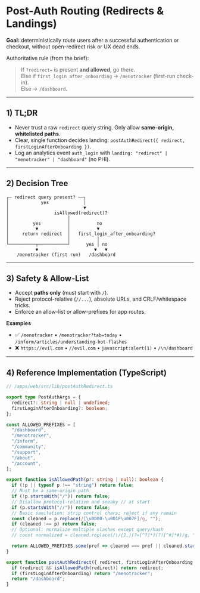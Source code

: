 # Post-Auth Routing (Redirects & Landings)

**Goal:** deterministically route users after a successful authentication or checkout, without open-redirect risk or UX dead ends.

Authoritative rule (from the brief):
> If `?redirect=` is present **and allowed**, go there.  
> Else if `first_login_after_onboarding` → `/menotracker` (first-run check-in).  
> Else → `/dashboard`.

---

## 1) TL;DR

- Never trust a raw `redirect` query string. Only allow **same-origin, whitelisted paths**.
- Clear, single function decides landing: `postAuthRedirect({ redirect, firstLoginAfterOnboarding })`.
- Log an analytics event `auth_login` with `landing: "redirect" | "menotracker" | "dashboard"` (no PHI).

---

## 2) Decision Tree

    ┌─ redirect query present? ──┐
    │            yes             │
    │                            ▼
    │                 isAllowed(redirect)?
    │                      │
    │         yes          │          no
    │          ▼           │          ▼
    │     return redirect  │   first_login_after_onboarding?
    │                      │          │
    └──────────┬───────────┘      yes │ no
               ▼                     ▼   ▼
        /menotracker (first run)   /dashboard


---

## 3) Safety & Allow-List

- Accept **paths only** (must start with `/`).
- Reject protocol-relative (`//...`), absolute URLs, and CRLF/whitespace tricks.
- Enforce an allow-list or allow-prefixes for app routes.

**Examples**
- ✅ `/menotracker` • `/menotracker?tab=today` • `/inform/articles/understanding-hot-flashes`
- ❌ `https://evil.com` • `//evil.com` • `javascript:alert(1)` • `/\n/dashboard`

---

## 4) Reference Implementation (TypeScript)

```ts
// /apps/web/src/lib/postAuthRedirect.ts

export type PostAuthArgs = {
  redirect?: string | null | undefined;
  firstLoginAfterOnboarding?: boolean;
};

const ALLOWED_PREFIXES = [
  "/dashboard",
  "/menotracker",
  "/inform",
  "/community",
  "/support",
  "/about",
  "/account",
];

export function isAllowedPath(p?: string | null): boolean {
  if (!p || typeof p !== "string") return false;
  // Must be a same-origin path
  if (!p.startsWith("/")) return false;
  // Disallow protocol-relative and sneaky // at start
  if (p.startsWith("//")) return false;
  // Basic sanitation: strip control chars; reject if any remain
  const cleaned = p.replace(/[\u0000-\u001F\u007F]/g, "");
  if (cleaned !== p) return false;
  // Optional: normalize multiple slashes except query/hash
  // const normalized = cleaned.replace(/\/{2,}(?=[^?]*)(?![^#]*#)/g, "/");

  return ALLOWED_PREFIXES.some(pref => cleaned === pref || cleaned.startsWith(pref + "/") || cleaned.startsWith(pref + "?"));
}

export function postAuthRedirect({ redirect, firstLoginAfterOnboarding }: PostAuthArgs): "/dashboard" | "/menotracker" | string {
  if (redirect && isAllowedPath(redirect)) return redirect;
  if (firstLoginAfterOnboarding) return "/menotracker";
  return "/dashboard";
}

